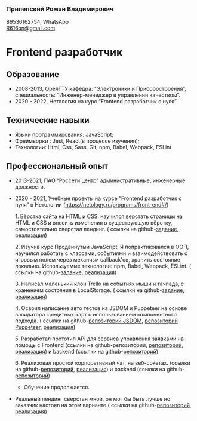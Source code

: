 ### Прилепский Роман Владимирович

89536162754, WhatsApp  
R616on@gmail.com

# Frontend разработчик

## Образование

- 2008-2013, ОрелГТУ кафедра: “Электроники и Приборостроения”, специальность: “Инженер-менеджер в управлении качеством”.
- 2020 - 2022, Нетология на курс “Frontend разработчик с нуля”

## Технические навыки

- Языки программирования: JavaScript;
- Фреймворки : Jest, React(в процессе изучения);
- Технологии: Html, Css, Sass, Git, npm, Babel, Webpack, ESLint

## Профессиональный опыт

- 2013-2021, ПАО “Россети центр” административные, инженерные должности.
- 2020 - 2021, Учебные проекты на курсе “Frontend разработчик с нуля” в Нетологии (https://netology.ru/programs/front-end#/)

  1\. Вёрстка сайта на HTML и CSS, научился верстать страницы на HTML и CSS и вносить изменения в существующую вёрстку, самостоятельно сверстал лендинг. ( ссылки на github-[задание](https://github.com/r616on/adaptiv_diplom_noBem " "), [реализация](https://r616on.github.io/adaptiv_diplom_noBem/ " "))

  2\. Изучив курс Продвинутый JavaScript, Я попрактиковался в ООП, научился работать с классами, событиями и взаимодействовать с игровым полем через механизм callback'ов, хранить состояние локально. Используемые технологии: npm, Babel, Webpack, ESLint. ( ссылки на github-[задание](https://github.com/r616on/AJS-Diplom " "), [реализация](https://r616on.github.io/AJS-Diplom/ " "))

  3\. Написал маленький клон Trello на событиях мыши и тачпада, с хранением состояния в LocalStorage. ( ссылки на github-[задание](https://github.com/r616on/homeworks_cloneTrello " "), [реализация](https://r616on.github.io/homeworks_cloneTrello/ " "))

  4\. Освоил написание авто тестов на JSDOM и Puppeteer на основе валидатора кредитных карт с использованием компонентного подхода.
  ( ссылки на github-[репозиторий JSDOM](https://github.com/r616on/testingCreditCardValidator_Component " "), [репозиторий Puppeteer](https://github.com/r616on/testingCreditCartValidator " "),
  [реализация](https://r616on.github.io/testingCreditCardValidator_Component/ " "))

  5\. Разработал прототип API для сервиса управления заявками на помощь с Frontend (ссылки на github-репозиторий, [репозиторий](https://github.com/r616on/womeworks_http-client " "), [реализация](https://r616on.github.io/womeworks_http-client/ " ")) и backend (ссылки на github-[репозиторий](https://github.com/r616on/womeworks_http-server " "))

  6\. Реализовал простой корпоративный чат, на веб-сокетах. (ссылки на github-[репозиторий](https://github.com/r616on/homeworks_sse-ws_client " "), [реализация](https://r616on.github.io/homeworks_sse-ws_client/ " ")) и backend (ссылки на github-[репозиторий](https://github.com/r616on/homeworks_sse-ws_server " "))

  - Обучение продолжается.

* Реальный лендинг сверстан мной, он мог бы быть лучше но заказчик настоял на этом варианте.( ссылки на github-[репозиторий](https://github.com/r616on/Spil_service " "), [реализация](https://r616on.github.io/Spil_service/ " "))
